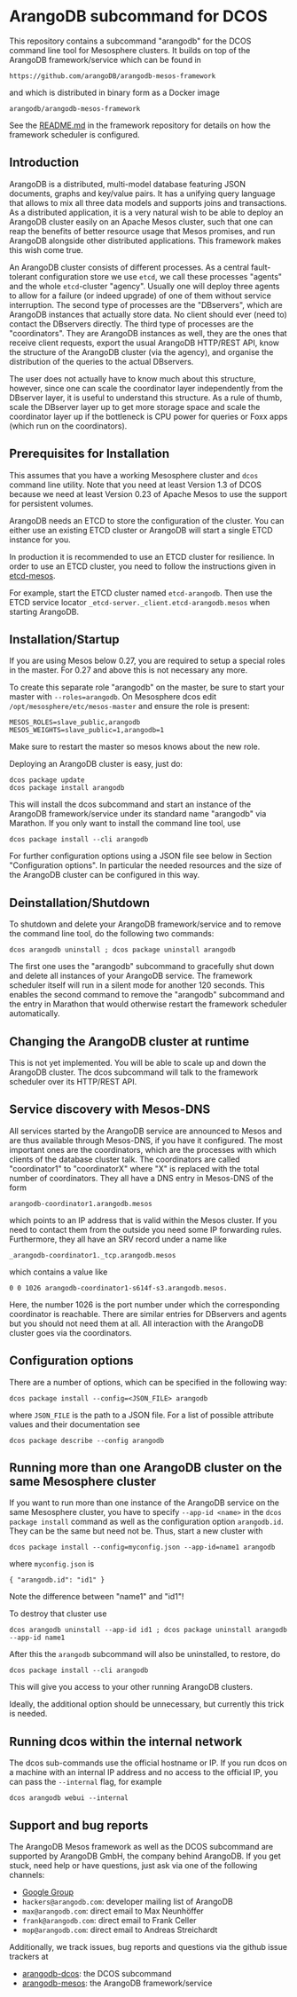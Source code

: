 ArangoDB subcommand for DCOS
============================

This repository contains a subcommand "arangodb" for the DCOS command
line tool for Mesosphere clusters. It builds on top of the ArangoDB
framework/service which can be found in

    https://github.com/arangoDB/arangodb-mesos-framework

and which is distributed in binary form as a Docker image

    arangodb/arangodb-mesos-framework
    
See the [README.md](https://github.com/ArangoDB/arangodb-mesos-framework)
in the framework repository for details on how the framework scheduler is
configured.


Introduction
------------

ArangoDB is a distributed, multi-model database featuring JSON
documents, graphs and key/value pairs. It has a unifying query language
that allows to mix all three data models and supports joins and
transactions. As a distributed application, it is a very natural wish to
be able to deploy an ArangoDB cluster easily on an Apache Mesos cluster,
such that one can reap the benefits of better resource usage that Mesos
promises, and run ArangoDB alongside other distributed applications.
This framework makes this wish come true.

An ArangoDB cluster consists of different processes. As a central
fault-tolerant configuration store we use `etcd`, we call these
processes "agents" and the whole `etcd`-cluster "agency". Usually one
will deploy three agents to allow for a failure (or indeed upgrade) of
one of them without service interruption. The second type of processes
are the "DBservers", which are ArangoDB instances that actually store
data. No client should ever (need to) contact the DBservers directly.
The third type of processes are the "coordinators". They are
ArangoDB instances as well, they are the ones that receive client
requests, export the usual ArangoDB HTTP/REST API, know the structure of
the ArangoDB cluster (via the agency), and organise the distribution
of the queries to the actual DBservers.

The user does not actually have to know much about this structure,
however, since one can scale the coordinator layer independently from
the DBserver layer, it is useful to understand this structure. As a rule
of thumb, scale the DBserver layer up to get more storage space and
scale the coordinator layer up if the bottleneck is CPU power for
queries or Foxx apps (which run on the coordinators).


Prerequisites for Installation
------------------------------

This assumes that you have a working Mesosphere cluster and `dcos` command line
utility. Note that you need at least Version 1.3 of DCOS because we need at
least Version 0.23 of Apache Mesos to use the support for persistent volumes.

ArangoDB needs an ETCD to store the configuration of the cluster.  You can
either use an existing ETCD cluster or ArangoDB will start a single ETCD
instance for you.

In production it is recommended to use an ETCD cluster for resilience.  In order
to use an ETCD cluster, you need to follow the instructions given in
[etcd-mesos](https://github.com/mesosphere/etcd-mesos).

For example, start the ETCD cluster named `etcd-arangodb`. Then use the ETCD
service locator `_etcd-server._client.etcd-arangodb.mesos` when starting
ArangoDB.

Installation/Startup
--------------------

If you are using Mesos below 0.27, you are required to setup a special
roles in the master. For 0.27 and above this is not necessary any more.

To create this separate role "arangodb" on the master, be sure to
start your master with `--roles=arangodb`.  On Mesosphere dcos edit
`/opt/mesosphere/etc/mesos-master` and ensure the role is present:

    MESOS_ROLES=slave_public,arangodb
    MESOS_WEIGHTS=slave_public=1,arangodb=1
    
Make sure to restart the master so mesos knows about the new role.

Deploying an ArangoDB cluster is easy, just do:

    dcos package update
    dcos package install arangodb

This will install the dcos subcommand and start an instance of the
ArangoDB framework/service under its standard name "arangodb" via
Marathon. If you only want to install the command line tool, use

    dcos package install --cli arangodb

For further configuration options using a JSON file see below in Section
"Configuration options". In particular the needed resources and the size
of the ArangoDB cluster can be configured in this way.


Deinstallation/Shutdown
-----------------------

To shutdown and delete your ArangoDB framework/service and to remove the
command line tool, do the following two commands:

    dcos arangodb uninstall ; dcos package uninstall arangodb

The first one uses the "arangodb" subcommand to gracefully shut down and
delete all instances of your ArangoDB service. The framework scheduler
itself will run in a silent mode for another 120 seconds. This enables
the second command to remove the "arangodb" subcommand and the entry in
Marathon that would otherwise restart the framework scheduler
automatically.


Changing the ArangoDB cluster at runtime
----------------------------------------

This is not yet implemented. You will be able to scale up and down the
ArangoDB cluster. The dcos subcommand will talk to the framework scheduler
over its HTTP/REST API.


Service discovery with Mesos-DNS
--------------------------------

All services started by the ArangoDB service are announced to Mesos and 
are thus available through Mesos-DNS, if you have it configured. The
most important ones are the coordinators, which are the processes with
which clients of the database cluster talk. The coordinators are called
"coordinator1" to "coordinatorX" where "X" is replaced with the total
number of coordinators. They all have a DNS entry in Mesos-DNS of the
form

    arangodb-coordinator1.arangodb.mesos

which points to an IP address that is valid within the Mesos cluster. 
If you need to contact them from the outside you need some IP forwarding
rules. Furthermore, they all have an SRV record under a name like

    _arangodb-coordinator1._tcp.arangodb.mesos

which contains a value like

    0 0 1026 arangodb-coordinator1-s614f-s3.arangodb.mesos.

Here, the number 1026 is the port number under which the corresponding
coordinator is reachable. There are similar entries for DBservers and
agents but you should not need them at all. All interaction with the
ArangoDB cluster goes via the coordinators.


Configuration options
---------------------

There are a number of options, which can be specified in the following
way:

    dcos package install --config=<JSON_FILE> arangodb

where `JSON_FILE` is the path to a JSON file. For a list of possible
attribute values and their documentation see

    dcos package describe --config arangodb


Running more than one ArangoDB cluster on the same Mesosphere cluster
---------------------------------------------------------------------

If you want to run more than one instance of the ArangoDB service on
the same Mesosphere cluster, you have to specify `--app-id <name>` in
the `dcos package install` command as well as the configuration option
`arangodb.id`. They can be the same but need not be. Thus, start a new
cluster with

    dcos package install --config=myconfig.json --app-id=name1 arangodb

where `myconfig.json` is

    { "arangodb.id": "id1" }

Note the difference between "name1" and "id1"!

To destroy that cluster use

    dcos arangodb uninstall --app-id id1 ; dcos package uninstall arangodb --app-id name1

After this the `arangodb` subcommand will also be uninstalled, to restore, do

    dcos package install --cli arangodb

This will give you access to your other running ArangoDB clusters.

Ideally, the additional option should be unnecessary, but currently this
trick is needed.

Running dcos within the internal network
----------------------------------------

The dcos sub-commands use the official hostname or IP. If you run dcos on a machine with an internal IP address and no access to the official IP, you can pass the `--internal` flag, for example

    dcos arangodb webui --internal

Support and bug reports
-----------------------

The ArangoDB Mesos framework as well as the DCOS subcommand are
supported by ArangoDB GmbH, the company behind ArangoDB. If you get
stuck, need help or have questions, just ask via one of the following
channels:

  - [Google Group](https://groups.google.com/forum/#!forum/arangodb)
  - `hackers@arangodb.com`: developer mailing list of ArangoDB
  - `max@arangodb.com`: direct email to Max Neunhöffer
  - `frank@arangodb.com`: direct email to Frank Celler
  - `mop@arangodb.com`: direct email to Andreas Streichardt

Additionally, we track issues, bug reports and questions via the github
issue trackers at

  - [arangodb-dcos](https://github.com/ArangoDB/arangodb-dcos/issues):
    the DCOS subcommand
  - [arangodb-mesos](https://github.com/arangodb/arangodb-mesos/issues):
    the ArangoDB framework/service
